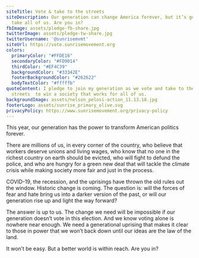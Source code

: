 ```yaml
---
siteTitle: Vote & take to the streets
siteDescription: Our generation can change America forever, but it’s going to
  take all of us. Are you in?
fbImage: assets/pledge-fb-share.jpg
twitterImage: assets/pledge-tw-share.jpg
twitterUsername: '@sunrisemvmt'
siteUrl: https://vote.sunrisemovement.org
colors:
  primaryColor: "#FFDE16"
  secondaryColor: "#FD9014"
  thirdColor: "#EF4C39"
  backgroundColor: "#33342E"
  footerBackgroundColor: "#262622"
  bodyTextColor: "#fffffb"
quoteContent: I pledge to join my generation as we vote and take to the
  streets  to win a society that works for all of us.
backgroundImage: assets/nelson_pelosi-action_11.13.18.jpg
footerLogo: assets/sunrise_primary_olive.svg
privacyPolicy: https://www.sunrisemovement.org/privacy-policy
---
```

This year, our generation has the power to transform American politics forever.

There are millions of us, in every corner of the country, who believe that workers deserve unions and living wages, who know that no one in the richest country on earth should be evicted, who will fight to defund the police, and who are hungry for a green new deal that will tackle the climate crisis while making society more fair and just in the process.

COVID-19, the recession, and the uprisings have thrown the old rules out the window. Historic change is coming. The question is: will the forces of fear and hate bring us into a darker version of the past, or will our generation rise up and light the way forward?

The answer is up to us. The change we need will be impossible if our generation doesn’t vote in this election. And we know voting alone is nowhere near enough. We need a generational uprising that makes it clear to those in power that we won’t back down until our ideas are the law of the land.

It won’t be easy. But a better world is within reach. Are you in?